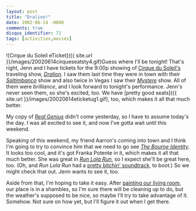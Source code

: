```yaml
---
layout: post
title: "Dralion!"
date: 2002-06-14 -0800
comments: true
disqus_identifier: 72
tags: [activities,movies]
---
```

![Cirque du Soleil
eTicket]({{ site.url }}/images/20020614cirqueseatsty4.gif)Guess
where I'll be tonight! That's right, Jenn and I have tickets for the
9:00p showing of [Cirque du Soleil's](http://www.cirquedusoleil.com/)
traveling show,
*[Dralion](http://www.cirquedusoleil.com/CirqueDuSoleil/en/shows/touring/dralion)*.
I saw them last time they were in town with their
*[Saltimbanco](http://www.cirquedusoleil.com/CirqueDuSoleil/en/shows/touring/saltimbanco)*
show and also twice in Vegas I saw their
*[Mystere](http://www.cirquedusoleil.com/CirqueDuSoleil/en/shows/resident/mystere)*
show. All of them were *brilliance*, and I look forward to tonight's
performance. Jenn's never seen them, so she's excited, too. We have
[pretty good
seats]({{ site.url }}/images/20020614eticketug1.gif),
too, which makes it all that much better.

 My copy of *[Real
Genius](http://www.amazon.com/exec/obidos/ASIN/B000065U1Q/mhsvortex)*
didn't come yesterday, so I have to assume today's the day. I was all
excited to see it, and now I've gotta wait until this weekend.

 Speaking of this weekend, my friend Aarron's coming into town and I
think I'm going to try to convince him that we need to go see *[The
Bourne Identity](http://www.thebourneidentity.com/)*. It looks too cool,
and it's got Franka Potente in it, which makes it all that much better.
She was great in *[Run Lola
Run](http://www.amazon.com/exec/obidos/ASIN/B000021Y77/mhsvortex)*, so I
expect she'll be great here, too. (Oh, and *Run Lola Run* had a [pretty
bitchin'
soundtrack](http://www.amazon.com/exec/obidos/ASIN/B00000JG17/mhsvortex),
to boot.) So we might check that out. Jenn wants to see it, too.

 Aside from that, I'm hoping to take it easy. After [painting our living
room](/archive/2002/06/03/double-wide-shine-on-the-boothills-of-your-prime.aspx),
our place is in a shambles, so I'm sure there will be cleaning up to do,
but the weather's supposed to be nice, so maybe I'll try to take
advantage of it. Somehow. Not sure on how yet, but I'll figure it out
when I get there.

